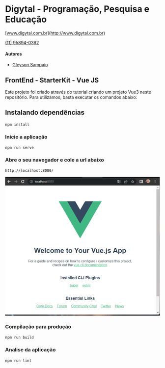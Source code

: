 # Digytal - Programação, Pesquisa e Educação
[www.digytal.com.br](http://www.digytal.com.br)

[(11) 95894-0362](https://api.whatsapp.com/send?phone=5511958940362)

#### Autores
- [Gleyson Sampaio](https://github.com/glysns)

## FrontEnd - StarterKit - Vue JS

Este projeto foi criado através do tutorial criando um projeto Vue3 neste repositório. Para utilizamos, basta executar os comandos abaixo:

## Instalando dependências

```shell
npm install
```

### Inicie a aplicação

```shell
npm run serve
```

### Abre o seu navegador e cole a url abaixo

```shell
http://localhost:8080/
```

![image](https://github.com/glysns/frontend-stater-kit/blob/main/img/vue.png)

### Compilação para produção

```shell
npm run build
```

### Analise da aplicação

```shell
npm run lint
```




